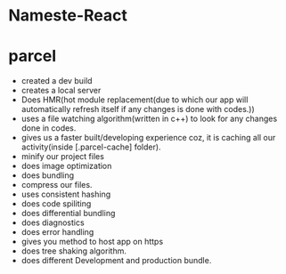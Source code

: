 # Nameste-React

# parcel

- created a dev build
- creates a local server
- Does HMR(hot module replacement(due to which our app will automatically refresh itself if any changes is done with codes.))
- uses a file watching algorithm(written in c++) to look for any changes done in codes.
- gives us a faster built/developing experience coz, it is caching all our activity(inside [.parcel-cache] folder).
- minify our project files
- does image optimization
- does bundling
- compress our files.
- uses consistent hashing
- does code spiliting
- does differential bundling
- does diagnostics
- does error handling
- gives you method to host app on https
- does tree shaking algorithm.
- does different Development and production bundle. 
